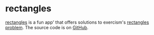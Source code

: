 # rectangles

[rectangles](https://huckle.studio/rectangle-react/) is a fun app' that offers solutions to exercism's [rectangles problem](https://exercism.org/tracks/javascript/exercises/rectangles/). The source code is on [GitHub](https://github.com/glowkeeper/rectangle-react).

